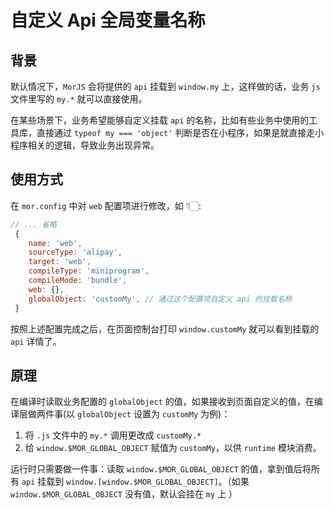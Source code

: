 # 自定义 Api 全局变量名称

## 背景

默认情况下，`MorJS` 会将提供的 `api` 挂载到 `window.my` 上，这样做的话，业务 `js` 文件里写的 `my.*` 就可以直接使用。

在某些场景下，业务希望能够自定义挂载 `api` 的名称，比如有些业务中使用的工具库，直接通过 `typeof my === 'object'` 判断是否在小程序，如果是就直接走小程序相关的逻辑，导致业务出现异常。

## 使用方式

在 `mor.config` 中对 `web` 配置项进行修改，如 👇🏻:

```js
// ... 省略
 {
    name: 'web',
    sourceType: 'alipay',
    target: 'web',
    compileType: 'miniprogram',
    compileMode: 'bundle',
    web: {},
    globalObject: 'customMy', // 通过这个配置项自定义 api 的挂载名称
 }
```

按照上述配置完成之后，在页面控制台打印 `window.customMy` 就可以看到挂载的 `api` 详情了。

## 原理

在编译时读取业务配置的 `globalObject` 的值，如果接收到页面自定义的值，在编译层做两件事(以 `globalObject` 设置为 `customMy` 为例)：

1. 将 `.js` 文件中的 `my.*` 调用更改成 `customMy.*`
2. 给 `window.$MOR_GLOBAL_OBJECT` 赋值为 `customMy`，以供 `runtime` 模块消费。

运行时只需要做一件事：读取 `window.$MOR_GLOBAL_OBJECT` 的值，拿到值后将所有 `api` 挂载到 `window.[window.$MOR_GLOBAL_OBJECT]`。（如果 `window.$MOR_GLOBAL_OBJECT` 没有值，默认会挂在 `my` 上 ）
